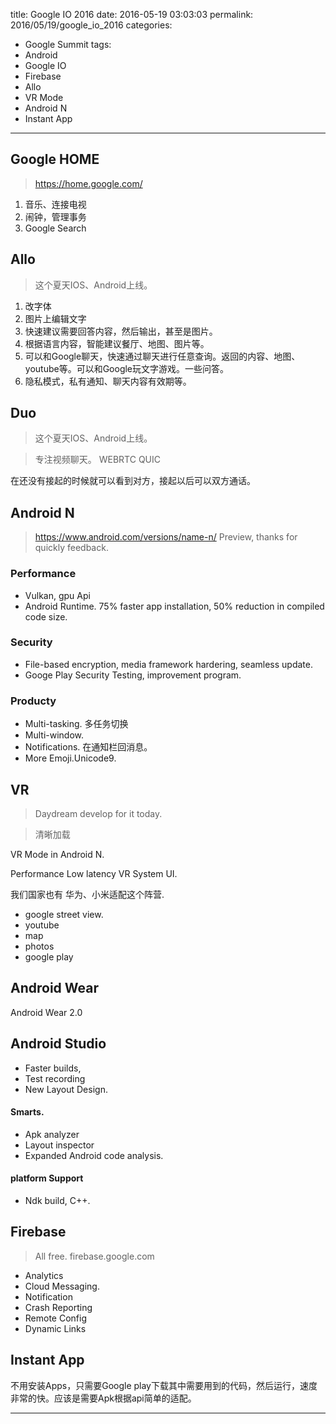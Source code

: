 title: Google IO 2016
date: 2016-05-19 03:03:03
permalink: 2016/05/19/google_io_2016
categories:
- Google Summit
tags:
- Android
- Google IO
- Firebase
- Allo
- VR Mode
- Android N
- Instant App

---

## Google HOME

> https://home.google.com/

1. 音乐、连接电视
2. 闹钟，管理事务
3. Google Search

<!-- more -->

## Allo

> 这个夏天IOS、Android上线。

1. 改字体
2. 图片上编辑文字
3. 快速建议需要回答内容，然后输出，甚至是图片。
4. 根据语言内容，智能建议餐厅、地图、图片等。
5. 可以和Google聊天，快速通过聊天进行任意查询。返回的内容、地图、youtube等。可以和Google玩文字游戏。一些问答。
6. 隐私模式，私有通知、聊天内容有效期等。

## Duo

> 这个夏天IOS、Android上线。

> 专注视频聊天。
> WEBRTC
> QUIC

在还没有接起的时候就可以看到对方，接起以后可以双方通话。




## Android N

> https://www.android.com/versions/name-n/
> Preview, thanks for quickly feedback.

### Performance

- Vulkan, gpu Api
- Android Runtime. 75% faster app installation,  50% reduction in compiled code size.

### Security

- File-based encryption, media framework hardering, seamless update.
- Googe Play Security Testing, improvement program.

### Producty

- Multi-tasking. 多任务切换
- Multi-window.
- Notifications. 在通知栏回消息。
- More Emoji.Unicode9.

## VR

> Daydream
> develop for it today.

> 清晰加载

VR Mode in Android N.

Performance
Low latency
VR System UI.

我们国家也有 华为、小米适配这个阵营.

- google street view.
- youtube
- map
- photos
- google play


## Android Wear

Android Wear 2.0

## Android Studio

- Faster builds,
- Test recording
- New Layout Design.

#### Smarts.

- Apk analyzer
- Layout inspector
- Expanded Android code analysis.

#### platform Support

- Ndk build, C++.

## Firebase

> All free.
> firebase.google.com

- Analytics
- Cloud Messaging.
- Notification
- Crash Reporting
- Remote Config
- Dynamic Links

## Instant App



不用安装Apps，只需要Google play下载其中需要用到的代码，然后运行，速度非常的快。应该是需要Apk根据api简单的适配。

---
